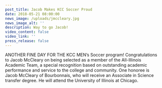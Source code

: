 ```yaml
---
post_title: Jacob Makes KCC Soccer Proud
date: 2018-05-21 08:00:00
news_image: /uploads/jmccleary.jpg
news_image_alt: ''
description: Way to go Jacob!
video_content: false
video_link: ''
press_release: false
---
```


ANOTHER FINE DAY FOR THE KCC MEN’s Soccer program! Congratulations to Jacob McCleary on being selected as a member of the All-Illinois Academic Team, a special recognition based on outstanding academic performance and service to the college and community. One honoree is Jacob McCleary of Bourbonnais, who will receive an Associate in Science transfer degree. He will attend the University of Illinois at Chicago.
